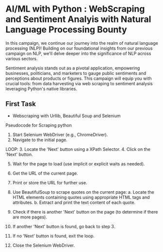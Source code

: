 # AI/ML with Python : WebScraping and Sentiment Analyis with Natural Language Processing Bounty

In this campaign, we continue our journey into the realm of natural language processing (NLP)! Building on our foundational insights from our previous campaign on NLP, we'll delve deeper into the significance of NLP across various sectors.

Sentiment analysis stands out as a pivotal application, empowering businesses, politicians, and marketers to gauge public sentiments and perceptions about products or figures. This campaign will equip you with crucial tools: from data harvesting via web scraping to sentiment analysis leveraging Python's native libraries.

## First Task 
- Webscraping with Urllib, Beautiful Soup and Selenium

Pseudocode for Scraping 
python
1. Start Selenium WebDriver (e.g., ChromeDriver).
2. Navigate to the initial page.

LOOP:
3.   Locate the 'Next' button using a XPath Selector.
4.   Click on the 'Next' button.

5.   Wait for the page to load (use implicit or explicit waits as needed).

6.   Get the URL of the current page.
7.   Print or store the URL for further use.

8.   Use BeautifulSoup to scrape quotes on the current page:
       a. Locate the HTML elements containing quotes using appropriate HTML tags and attributes.
       b. Extract and print the text content of each quote.

9.   Check if there is another 'Next' button on the page (to determine if there are more pages).
10.  If another 'Next' button is found, go back to step 3.
11.  If no 'Next' button is found, exit the loop.

12. Close the Selenium WebDriver.
